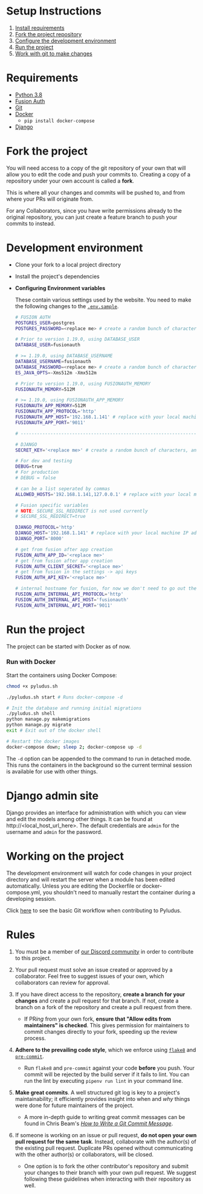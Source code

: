 
# Setup Instructions

1. [Install requirements](#Requirements)
2. [Fork the project repository](#Fork-the-Project)
4. [Configure the development environment](#Development-Environment)
5. [Run the project](#Run-The-Project)
6. [Work with git to make changes](#Working-with-Git)

# Requirements

- [Python 3.8](https://docs.python.org/3.8/)
- [Fusion Auth]()
- [Git](https://git-scm.com/doc)
- [Docker](https://docs.docker.com/compose/install/)
    - `pip install docker-compose`
- [Django]()

# Fork the project
You will need access to a copy of the git repository of your own that will allow you to edit the code and push your commits to. Creating a copy of a repository under your own account is called a **fork**.

This is where all your changes and commits will be pushed to, and from where your PRs will originate from.

For any Collaborators, since you have write permissions already to the original repository, you can just create a feature branch to push your commits to instead.

# Development environment

 - Clone your fork to a local project directory
 - Install the project's dependencies
 - **Configuring Environment variables**

	These contain various settings used by the website.
	You need to make the following changes to the [`.env.sample`](https://github.com/AAADevs/PyLudus/blob/main/.env.sample).
	```bash
	# FUSION AUTH
	POSTGRES_USER=postgres
	POSTGRES_PASSWORD=<replace me> # create a random bunch of characters, and do not share this

	# Prior to version 1.19.0, using DATABASE_USER
	DATABASE_USER=fusionauth

	# >= 1.19.0, using DATABASE_USERNAME
	DATABASE_USERNAME=fusionauth
	DATABASE_PASSWORD=<replace me> # create a random bunch of characters, and do not share this
	ES_JAVA_OPTS=-Xms512m -Xmx512m

	# Prior to version 1.19.0, using FUSIONAUTH_MEMORY
	FUSIONAUTH_MEMORY=512M

	# >= 1.19.0, using FUSIONAUTH_APP_MEMORY
	FUSIONAUTH_APP_MEMORY=512M
	FUSIONAUTH_APP_PROTOCOL='http'
	FUSIONAUTH_APP_HOST='192.168.1.141' # replace with your local machine IP address (`hostname -I`)
	FUSIONAUTH_APP_PORT='9011'

	# ----------------------------------------------------------------------------------------------

	# DJANGO
	SECRET_KEY='<replace me>' # create a random bunch of characters, and do not share this

	# For dev and testing
	DEBUG=true
	# For production
	# DEBUG = false

	# can be a list seperated by commas
	ALLOWED_HOSTS='192.168.1.141,127.0.0.1' # replace with your local machine IP address, followed with your localhost IP

	# Fusion specific variables
	# NOTE: SECURE_SSL_REDIRECT is not used currently
	# SECURE_SSL_REDIRECT=true

	DJANGO_PROTOCOL='http'
	DJANGO_HOST='192.168.1.141' # replace with your local machine IP address
	DJANGO_PORT='8000'

	# get from fusion after app creation
	FUSION_AUTH_APP_ID='<replace me>'
	# get from fusion after app creation
	FUSION_AUTH_CLIENT_SECRET='<replace me>'
	# get from fusion in the settings -> api keys
	FUSION_AUTH_API_KEY='<replace me>'

	# internal hostname for fusion, for now we don't need to go out the container network to do API auth
	FUSION_AUTH_INTERNAL_API_PROTOCOL='http'
	FUSION_AUTH_INTERNAL_API_HOST='fusionauth'
	FUSION_AUTH_INTERNAL_API_PORT='9011'
	```

# Run the project
The project can be started with Docker as of now.

### Run with Docker
Start the containers using Docker Compose:
```bash
chmod +x pyludus.sh 

./pyludus.sh start # Runs docker-compose -d

# Init the database and running initial migrations
./pyludus.sh shell
python manage.py makemigrations
python manage.py migrate
exit # Exit out of the docker shell

# Restart the docker images
docker-compose down; sleep 2; docker-compose up -d
```
The `-d` option can be appended to the command to run in detached mode. This runs the containers in the background so the current terminal session is available for use with other things.

# Django admin site
Django provides an interface for administration with which you can view and edit the models among other things. It can be found at  http://<local_host_url_here>. The default credentials are `admin` for the username and `admin` for the password.


# Working on the project
The development environment will watch for code changes in your project directory and will restart the server when a module has been edited automatically. Unless you are editing the Dockerfile or docker-compose.yml, you shouldn't need to manually restart the container during a developing session.

Click [here](https://rogerdudler.github.io/git-guide/) to see the basic Git workflow when contributing to Pyludus.

# Rules

1. You must be a member of [our Discord community](https://discord.gg/gZzpQkF6rx) in order to contribute to this project.

2. Your pull request must solve an issue created or approved by a collaborator. Feel free to suggest issues of your own, which collaborators can review for approval.

3. If you have direct access to the repository, **create a branch for your changes** and create a pull request for that branch. If not, create a branch on a fork of the repository and create a pull request from there.
    * If PR*ing* from your own fork, **ensure that "Allow edits from maintainers" is checked**. This gives permission for maintainers to commit changes directly to your fork, speeding up the review process.

4. **Adhere to the prevailing code style**, which we enforce using [`flake8`](http://flake8.pycqa.org/en/latest/index.html) and [`pre-commit`](https://pre-commit.com/).
    * Run `flake8` and `pre-commit` against your code **before** you push. Your commit will be rejected by the build server if it fails to lint. You can run the lint by executing `pipenv run lint` in your command line.

5. **Make great commits**. A well structured git log is key to a project's maintainability; it efficiently provides insight into when and *why* things were done for future maintainers of the project.
    * A more in-depth guide to writing great commit messages can be found in Chris Beam's [*How to Write a Git Commit Message*](https://chris.beams.io/posts/git-commit/).

6. If someone is working on an issue or pull request, **do not open your own pull request for the same task**. Instead, collaborate with the author(s) of the existing pull request. Duplicate PRs opened without communicating with the other author(s) or collaborators, will be closed.
    * One option is to fork the other contributor's repository and submit your changes to their branch with your own pull request. We suggest following these guidelines when interacting with their repository as well.
